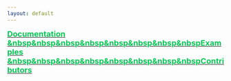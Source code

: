 ```yaml
---
layout: default
---
```


 [<font color="#00C853" size="4"><b>Documentation</b></font>](./documentation.html)        [<font color="#00C853" size="4"><b>&nbsp&nbsp&nbsp&nbsp&nbsp&nbsp&nbsp&nbspExamples</b></font>](./examples.html)        [<font color="#00C853" size="4"><b>&nbsp&nbsp&nbsp&nbsp&nbsp&nbsp&nbsp&nbspContributors</b></font>](./contributors.html)  

